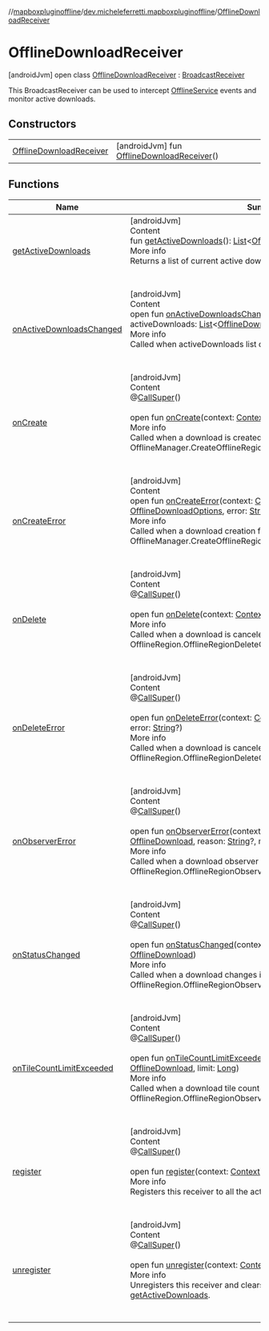 //[mapboxpluginoffline](../../../index.md)/[dev.micheleferretti.mapboxpluginoffline](../index.md)/[OfflineDownloadReceiver](index.md)



# OfflineDownloadReceiver  
 [androidJvm] open class [OfflineDownloadReceiver](index.md) : [BroadcastReceiver](https://developer.android.com/reference/kotlin/android/content/BroadcastReceiver.html)

This BroadcastReceiver can be used to intercept [OfflineService](../-offline-service/index.md) events and monitor active downloads.

   


## Constructors  
  
| | |
|---|---|
| <a name="dev.micheleferretti.mapboxpluginoffline/OfflineDownloadReceiver/OfflineDownloadReceiver/#/PointingToDeclaration/"></a>[OfflineDownloadReceiver](-offline-download-receiver.md)| <a name="dev.micheleferretti.mapboxpluginoffline/OfflineDownloadReceiver/OfflineDownloadReceiver/#/PointingToDeclaration/"></a> [androidJvm] fun [OfflineDownloadReceiver](-offline-download-receiver.md)()   <br>|


## Functions  
  
|  Name |  Summary | 
|---|---|
| <a name="dev.micheleferretti.mapboxpluginoffline/OfflineDownloadReceiver/getActiveDownloads/#/PointingToDeclaration/"></a>[getActiveDownloads](get-active-downloads.md)| <a name="dev.micheleferretti.mapboxpluginoffline/OfflineDownloadReceiver/getActiveDownloads/#/PointingToDeclaration/"></a>[androidJvm]  <br>Content  <br>fun [getActiveDownloads](get-active-downloads.md)(): [List](https://kotlinlang.org/api/latest/jvm/stdlib/kotlin.collections/-list/index.html)<[OfflineDownload](../../dev.micheleferretti.mapboxpluginoffline.model/-offline-download/index.md)>  <br>More info  <br>Returns a list of current active downloads.  <br><br><br>|
| <a name="dev.micheleferretti.mapboxpluginoffline/OfflineDownloadReceiver/onActiveDownloadsChanged/#android.content.Context#kotlin.collections.List[dev.micheleferretti.mapboxpluginoffline.model.OfflineDownload]/PointingToDeclaration/"></a>[onActiveDownloadsChanged](on-active-downloads-changed.md)| <a name="dev.micheleferretti.mapboxpluginoffline/OfflineDownloadReceiver/onActiveDownloadsChanged/#android.content.Context#kotlin.collections.List[dev.micheleferretti.mapboxpluginoffline.model.OfflineDownload]/PointingToDeclaration/"></a>[androidJvm]  <br>Content  <br>open fun [onActiveDownloadsChanged](on-active-downloads-changed.md)(context: [Context](https://developer.android.com/reference/kotlin/android/content/Context.html), activeDownloads: [List](https://kotlinlang.org/api/latest/jvm/stdlib/kotlin.collections/-list/index.html)<[OfflineDownload](../../dev.micheleferretti.mapboxpluginoffline.model/-offline-download/index.md)>)  <br>More info  <br>Called when activeDownloads list changes.  <br><br><br>|
| <a name="dev.micheleferretti.mapboxpluginoffline/OfflineDownloadReceiver/onCreate/#android.content.Context#dev.micheleferretti.mapboxpluginoffline.model.OfflineDownload/PointingToDeclaration/"></a>[onCreate](on-create.md)| <a name="dev.micheleferretti.mapboxpluginoffline/OfflineDownloadReceiver/onCreate/#android.content.Context#dev.micheleferretti.mapboxpluginoffline.model.OfflineDownload/PointingToDeclaration/"></a>[androidJvm]  <br>Content  <br>@[CallSuper](https://developer.android.com/reference/kotlin/androidx/annotation/CallSuper.html)()  <br>  <br>open fun [onCreate](on-create.md)(context: [Context](https://developer.android.com/reference/kotlin/android/content/Context.html), download: [OfflineDownload](../../dev.micheleferretti.mapboxpluginoffline.model/-offline-download/index.md))  <br>More info  <br>Called when a download is created, see OfflineManager.CreateOfflineRegionCallback.onCreate().  <br><br><br>|
| <a name="dev.micheleferretti.mapboxpluginoffline/OfflineDownloadReceiver/onCreateError/#android.content.Context#dev.micheleferretti.mapboxpluginoffline.model.OfflineDownloadOptions#kotlin.String?/PointingToDeclaration/"></a>[onCreateError](on-create-error.md)| <a name="dev.micheleferretti.mapboxpluginoffline/OfflineDownloadReceiver/onCreateError/#android.content.Context#dev.micheleferretti.mapboxpluginoffline.model.OfflineDownloadOptions#kotlin.String?/PointingToDeclaration/"></a>[androidJvm]  <br>Content  <br>open fun [onCreateError](on-create-error.md)(context: [Context](https://developer.android.com/reference/kotlin/android/content/Context.html), options: [OfflineDownloadOptions](../../dev.micheleferretti.mapboxpluginoffline.model/-offline-download-options/index.md), error: [String](https://kotlinlang.org/api/latest/jvm/stdlib/kotlin/-string/index.html)?)  <br>More info  <br>Called when a download creation fails, see OfflineManager.CreateOfflineRegionCallback.onError().  <br><br><br>|
| <a name="dev.micheleferretti.mapboxpluginoffline/OfflineDownloadReceiver/onDelete/#android.content.Context#dev.micheleferretti.mapboxpluginoffline.model.OfflineDownload/PointingToDeclaration/"></a>[onDelete](on-delete.md)| <a name="dev.micheleferretti.mapboxpluginoffline/OfflineDownloadReceiver/onDelete/#android.content.Context#dev.micheleferretti.mapboxpluginoffline.model.OfflineDownload/PointingToDeclaration/"></a>[androidJvm]  <br>Content  <br>@[CallSuper](https://developer.android.com/reference/kotlin/androidx/annotation/CallSuper.html)()  <br>  <br>open fun [onDelete](on-delete.md)(context: [Context](https://developer.android.com/reference/kotlin/android/content/Context.html), download: [OfflineDownload](../../dev.micheleferretti.mapboxpluginoffline.model/-offline-download/index.md))  <br>More info  <br>Called when a download is canceled and the region deleted, see OfflineRegion.OfflineRegionDeleteCallback.onDelete().  <br><br><br>|
| <a name="dev.micheleferretti.mapboxpluginoffline/OfflineDownloadReceiver/onDeleteError/#android.content.Context#dev.micheleferretti.mapboxpluginoffline.model.OfflineDownload#kotlin.String?/PointingToDeclaration/"></a>[onDeleteError](on-delete-error.md)| <a name="dev.micheleferretti.mapboxpluginoffline/OfflineDownloadReceiver/onDeleteError/#android.content.Context#dev.micheleferretti.mapboxpluginoffline.model.OfflineDownload#kotlin.String?/PointingToDeclaration/"></a>[androidJvm]  <br>Content  <br>@[CallSuper](https://developer.android.com/reference/kotlin/androidx/annotation/CallSuper.html)()  <br>  <br>open fun [onDeleteError](on-delete-error.md)(context: [Context](https://developer.android.com/reference/kotlin/android/content/Context.html), download: [OfflineDownload](../../dev.micheleferretti.mapboxpluginoffline.model/-offline-download/index.md), error: [String](https://kotlinlang.org/api/latest/jvm/stdlib/kotlin/-string/index.html)?)  <br>More info  <br>Called when a download is canceled but the region deletion fails, see OfflineRegion.OfflineRegionDeleteCallback.onError().  <br><br><br>|
| <a name="dev.micheleferretti.mapboxpluginoffline/OfflineDownloadReceiver/onObserverError/#android.content.Context#dev.micheleferretti.mapboxpluginoffline.model.OfflineDownload#kotlin.String?#kotlin.String?/PointingToDeclaration/"></a>[onObserverError](on-observer-error.md)| <a name="dev.micheleferretti.mapboxpluginoffline/OfflineDownloadReceiver/onObserverError/#android.content.Context#dev.micheleferretti.mapboxpluginoffline.model.OfflineDownload#kotlin.String?#kotlin.String?/PointingToDeclaration/"></a>[androidJvm]  <br>Content  <br>@[CallSuper](https://developer.android.com/reference/kotlin/androidx/annotation/CallSuper.html)()  <br>  <br>open fun [onObserverError](on-observer-error.md)(context: [Context](https://developer.android.com/reference/kotlin/android/content/Context.html), download: [OfflineDownload](../../dev.micheleferretti.mapboxpluginoffline.model/-offline-download/index.md), reason: [String](https://kotlinlang.org/api/latest/jvm/stdlib/kotlin/-string/index.html)?, message: [String](https://kotlinlang.org/api/latest/jvm/stdlib/kotlin/-string/index.html)?)  <br>More info  <br>Called when a download observer fails, see OfflineRegion.OfflineRegionObserver.onError().  <br><br><br>|
| <a name="dev.micheleferretti.mapboxpluginoffline/OfflineDownloadReceiver/onStatusChanged/#android.content.Context#dev.micheleferretti.mapboxpluginoffline.model.OfflineDownload/PointingToDeclaration/"></a>[onStatusChanged](on-status-changed.md)| <a name="dev.micheleferretti.mapboxpluginoffline/OfflineDownloadReceiver/onStatusChanged/#android.content.Context#dev.micheleferretti.mapboxpluginoffline.model.OfflineDownload/PointingToDeclaration/"></a>[androidJvm]  <br>Content  <br>@[CallSuper](https://developer.android.com/reference/kotlin/androidx/annotation/CallSuper.html)()  <br>  <br>open fun [onStatusChanged](on-status-changed.md)(context: [Context](https://developer.android.com/reference/kotlin/android/content/Context.html), download: [OfflineDownload](../../dev.micheleferretti.mapboxpluginoffline.model/-offline-download/index.md))  <br>More info  <br>Called when a download changes its status, see OfflineRegion.OfflineRegionObserver.onStatusChanged().  <br><br><br>|
| <a name="dev.micheleferretti.mapboxpluginoffline/OfflineDownloadReceiver/onTileCountLimitExceeded/#android.content.Context#dev.micheleferretti.mapboxpluginoffline.model.OfflineDownload#kotlin.Long/PointingToDeclaration/"></a>[onTileCountLimitExceeded](on-tile-count-limit-exceeded.md)| <a name="dev.micheleferretti.mapboxpluginoffline/OfflineDownloadReceiver/onTileCountLimitExceeded/#android.content.Context#dev.micheleferretti.mapboxpluginoffline.model.OfflineDownload#kotlin.Long/PointingToDeclaration/"></a>[androidJvm]  <br>Content  <br>@[CallSuper](https://developer.android.com/reference/kotlin/androidx/annotation/CallSuper.html)()  <br>  <br>open fun [onTileCountLimitExceeded](on-tile-count-limit-exceeded.md)(context: [Context](https://developer.android.com/reference/kotlin/android/content/Context.html), download: [OfflineDownload](../../dev.micheleferretti.mapboxpluginoffline.model/-offline-download/index.md), limit: [Long](https://kotlinlang.org/api/latest/jvm/stdlib/kotlin/-long/index.html))  <br>More info  <br>Called when a download tile count exceeds limit, see OfflineRegion.OfflineRegionObserver.mapboxTileCountLimitExceeded().  <br><br><br>|
| <a name="dev.micheleferretti.mapboxpluginoffline/OfflineDownloadReceiver/register/#android.content.Context/PointingToDeclaration/"></a>[register](register.md)| <a name="dev.micheleferretti.mapboxpluginoffline/OfflineDownloadReceiver/register/#android.content.Context/PointingToDeclaration/"></a>[androidJvm]  <br>Content  <br>@[CallSuper](https://developer.android.com/reference/kotlin/androidx/annotation/CallSuper.html)()  <br>  <br>open fun [register](register.md)(context: [Context](https://developer.android.com/reference/kotlin/android/content/Context.html))  <br>More info  <br>Registers this receiver to all the actions.  <br><br><br>|
| <a name="dev.micheleferretti.mapboxpluginoffline/OfflineDownloadReceiver/unregister/#android.content.Context/PointingToDeclaration/"></a>[unregister](unregister.md)| <a name="dev.micheleferretti.mapboxpluginoffline/OfflineDownloadReceiver/unregister/#android.content.Context/PointingToDeclaration/"></a>[androidJvm]  <br>Content  <br>@[CallSuper](https://developer.android.com/reference/kotlin/androidx/annotation/CallSuper.html)()  <br>  <br>open fun [unregister](unregister.md)(context: [Context](https://developer.android.com/reference/kotlin/android/content/Context.html))  <br>More info  <br>Unregisters this receiver and clears the internal list returned by [getActiveDownloads](get-active-downloads.md).  <br><br><br>|

